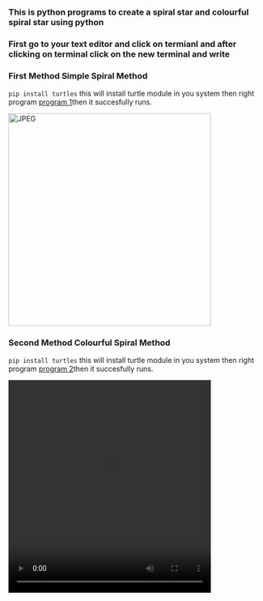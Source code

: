 ### This is python programs to create a spiral star and colourful spiral star using python 

### First go to your text editor and click on termianl and after clicking on terminal click on the new terminal and write 
### First Method Simple Spiral Method
`pip install turtles` this will install turtle module in you system then right program [program 1](https://github.com/Ayush7614/Amazing-Python-Scripts/blob/master/Creating%20a%20spiral%20star%20using%20Python/program1.py)then it succesfully runs.

  <img align="center" alt="JPEG" src="https://github.com/Ayush7614/Amazing-Python-Scripts/blob/master/Creating%20a%20spiral%20star%20using%20Python/Spiral%20Star.jpeg?raw=true" width="400" height="420" />
  
  

### Second Method Colourful Spiral Method
`pip install turtles` this will install turtle module in you system then right program [program 2](https://github.com/Ayush7614/Amazing-Python-Scripts/blob/master/Creating%20a%20spiral%20star%20using%20Python/program2.py)then it succesfully runs.

  <video align="center" alt="JPEG" src="https://github.com/Ayush7614/Amazing-Python-Scripts/blob/master/Creating%20a%20spiral%20star%20using%20Python/WhatsApp%20Image%202021-01-10%20at%2019.00.31.jpeg?raw=true" width="400" height="420" />
